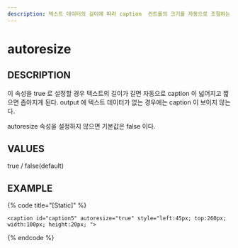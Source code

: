 ```yaml
---
description: 텍스트 데이터의 길이에 따라 caption  컨트롤의 크기를 자동으로 조절하는 속성이다.
---
```


# autoresize

## DESCRIPTION

이 속성을 true 로 설정할 경우 텍스트의 길이가 길면 자동으로 caption 이 넓어지고 짧으면 좁아지게 된다. output 에 텍스트 데이터가 없는 경우에는 caption 이 보이지 않는다.

autoresize 속성을 설정하지 않으면 기본값은 false 이다.

## VALUES

true / false\(default\)

## EXAMPLE

{% code title="\[Static\]" %}
```markup
<caption id="caption5" autoresize="true" style="left:45px; top:260px; width:100px; height:20px; ">
```
{% endcode %}

